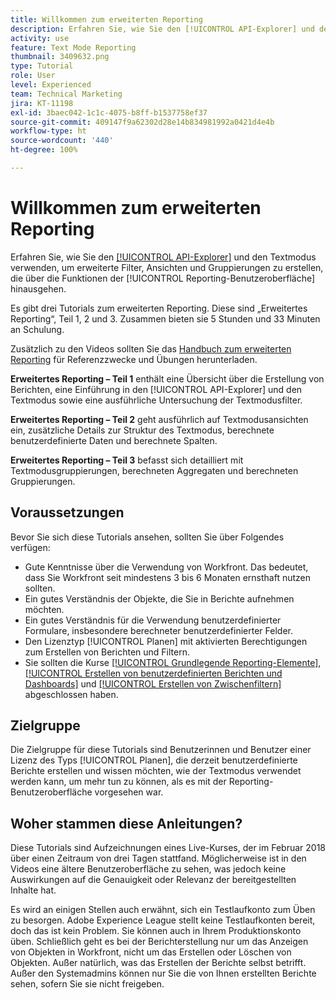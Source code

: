 ```yaml
---
title: Willkommen zum erweiterten Reporting
description: Erfahren Sie, wie Sie den [!UICONTROL API-Explorer] und den Textmodus verwenden, um erweiterte Filter, Ansichten und Gruppierungen zu erstellen, die über die Funktionen der [!UICONTROL Reporting-Benutzeroberfläche] hinausgehen.
activity: use
feature: Text Mode Reporting
thumbnail: 3409632.png
type: Tutorial
role: User
level: Experienced
team: Technical Marketing
jira: KT-11198
exl-id: 3baec042-1c1c-4075-b8ff-b1537758ef37
source-git-commit: 409147f9a62302d28e14b834981992a0421d4e4b
workflow-type: ht
source-wordcount: '440'
ht-degree: 100%

---
```


# Willkommen zum erweiterten Reporting

Erfahren Sie, wie Sie den [[!UICONTROL API-Explorer]](https://developer.adobe.com/workfront/api-explorer/) und den Textmodus verwenden, um erweiterte Filter, Ansichten und Gruppierungen zu erstellen, die über die Funktionen der [!UICONTROL Reporting-Benutzeroberfläche] hinausgehen.

Es gibt drei Tutorials zum erweiterten Reporting. Diese sind „Erweitertes Reporting“, Teil 1, 2 und 3. Zusammen bieten sie 5 Stunden und 33 Minuten an Schulung.

Zusätzlich zu den Videos sollten Sie das [Handbuch zum erweiterten Reporting](/help/assets/advanced-reporting-manual.pdf) für Referenzzwecke und Übungen herunterladen.

**Erweitertes Reporting – Teil 1** enthält eine Übersicht über die Erstellung von Berichten, eine Einführung in den [!UICONTROL API-Explorer] und den Textmodus sowie eine ausführliche Untersuchung der Textmodusfilter.

**Erweitertes Reporting – Teil 2** geht ausführlich auf Textmodusansichten ein, zusätzliche Details zur Struktur des Textmodus, berechnete benutzerdefinierte Daten und berechnete Spalten.

**Erweitertes Reporting – Teil 3** befasst sich detailliert mit Textmodusgruppierungen, berechneten Aggregaten und berechneten Gruppierungen.

## Voraussetzungen

Bevor Sie sich diese Tutorials ansehen, sollten Sie über Folgendes verfügen:

* Gute Kenntnisse über die Verwendung von Workfront. Das bedeutet, dass Sie Workfront seit mindestens 3 bis 6 Monaten ernsthaft nutzen sollten.
* Ein gutes Verständnis der Objekte, die Sie in Berichte aufnehmen möchten.
* Ein gutes Verständnis für die Verwendung benutzerdefinierter Formulare, insbesondere berechneter benutzerdefinierter Felder.
* Den Lizenztyp [!UICONTROL Planen] mit aktivierten Berechtigungen zum Erstellen von Berichten und Filtern.
* Sie sollten die Kurse [[!UICONTROL Grundlegende Reporting-Elemente]](https://experienceleague.adobe.com/docs/courses/using/workfront-u-1-2022-1-reporting.html?lang=de), [[!UICONTROL Erstellen von benutzerdefinierten Berichten und Dashboards]](https://experienceleague.adobe.com/docs/courses/using/workfront-u-1-2022-3-reporting.html?lang=de) und [[!UICONTROL Erstellen von Zwischenfiltern]](https://experienceleague.adobe.com/docs/courses/using/workfront-u-1-2022-2-reporting.html?lang=de) abgeschlossen haben.

## Zielgruppe

Die Zielgruppe für diese Tutorials sind Benutzerinnen und Benutzer einer Lizenz des Typs [!UICONTROL Planen], die derzeit benutzerdefinierte Berichte erstellen und wissen möchten, wie der Textmodus verwendet werden kann, um mehr tun zu können, als es mit der Reporting-Benutzeroberfläche vorgesehen war.

## Woher stammen diese Anleitungen?

Diese Tutorials sind Aufzeichnungen eines Live-Kurses, der im Februar 2018 über einen Zeitraum von drei Tagen stattfand. Möglicherweise ist in den Videos eine ältere Benutzeroberfläche zu sehen, was jedoch keine Auswirkungen auf die Genauigkeit oder Relevanz der bereitgestellten Inhalte hat.

Es wird an einigen Stellen auch erwähnt, sich ein Testlaufkonto zum Üben zu besorgen. Adobe Experience League stellt keine Testlaufkonten bereit, doch das ist kein Problem. Sie können auch in Ihrem Produktionskonto üben. Schließlich geht es bei der Berichterstellung nur um das Anzeigen von Objekten in Workfront, nicht um das Erstellen oder Löschen von Objekten. Außer natürlich, was das Erstellen der Berichte selbst betrifft. Außer den Systemadmins können nur Sie die von Ihnen erstellten Berichte sehen, sofern Sie sie nicht freigeben.
